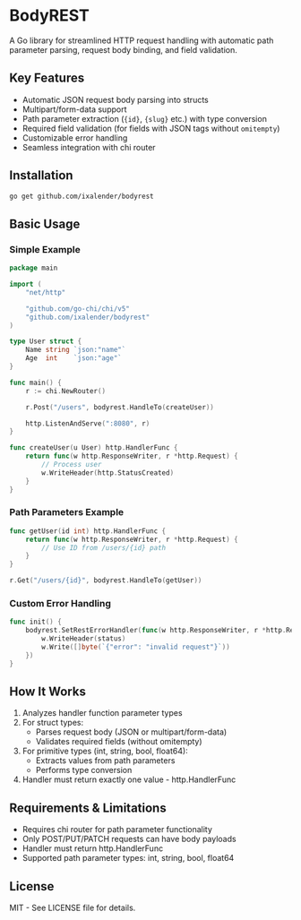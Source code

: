# BodyREST

A Go library for streamlined HTTP request handling with automatic path parameter parsing, request body binding, and field validation.

## Key Features

- Automatic JSON request body parsing into structs
- Multipart/form-data support
- Path parameter extraction (`{id}`, `{slug}` etc.) with type conversion
- Required field validation (for fields with JSON tags without `omitempty`)
- Customizable error handling
- Seamless integration with chi router

## Installation

```bash
go get github.com/ixalender/bodyrest
```

## Basic Usage

### Simple Example

```go
package main

import (
	"net/http"

	"github.com/go-chi/chi/v5"
	"github.com/ixalender/bodyrest"
)

type User struct {
	Name string `json:"name"`
	Age  int    `json:"age"`
}

func main() {
	r := chi.NewRouter()

	r.Post("/users", bodyrest.HandleTo(createUser))

	http.ListenAndServe(":8080", r)
}

func createUser(u User) http.HandlerFunc {
	return func(w http.ResponseWriter, r *http.Request) {
		// Process user
		w.WriteHeader(http.StatusCreated)
	}
}
```

### Path Parameters Example

```go
func getUser(id int) http.HandlerFunc {
	return func(w http.ResponseWriter, r *http.Request) {
		// Use ID from /users/{id} path
	}
}

r.Get("/users/{id}", bodyrest.HandleTo(getUser))
```

### Custom Error Handling

```go
func init() {
	bodyrest.SetRestErrorHandler(func(w http.ResponseWriter, r *http.Request, status int) {
		w.WriteHeader(status)
		w.Write([]byte(`{"error": "invalid request"}`))
	})
}
```

## How It Works

1. Analyzes handler function parameter types
2. For struct types:
   - Parses request body (JSON or multipart/form-data)
   - Validates required fields (without omitempty)
3. For primitive types (int, string, bool, float64):
   - Extracts values from path parameters
   - Performs type conversion
4. Handler must return exactly one value - http.HandlerFunc

## Requirements & Limitations

- Requires chi router for path parameter functionality
- Only POST/PUT/PATCH requests can have body payloads
- Handler must return http.HandlerFunc
- Supported path parameter types: int, string, bool, float64

## License

MIT - See LICENSE file for details.
